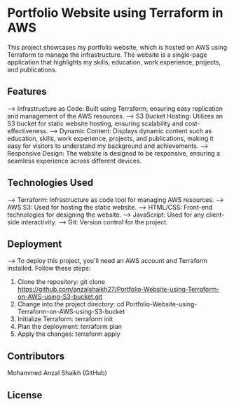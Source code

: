 # Portfolio Website using Terraform in AWS

This project showcases my portfolio website, which is hosted on AWS using Terraform to manage the infrastructure. The website is a single-page application that highlights my skills, education, work experience, projects, and publications.

## Features
--> Infrastructure as Code: Built using Terraform, ensuring easy replication and management of the AWS resources.
--> S3 Bucket Hosting: Utilizes an S3 bucket for static website hosting, ensuring scalability and cost-effectiveness.
--> Dynamic Content: Displays dynamic content such as education, skills, work experience, projects, and publications, making it easy for visitors to understand my background and achievements.
--> Responsive Design: The website is designed to be responsive, ensuring a seamless experience across different devices.

## Technologies Used
--> Terraform: Infrastructure as code tool for managing AWS resources.
--> AWS S3: Used for hosting the static website.
--> HTML/CSS: Front-end technologies for designing the website.
--> JavaScript: Used for any client-side interactivity.
--> Git: Version control for the project.

## Deployment
--> To deploy this project, you'll need an AWS account and Terraform installed. Follow these steps:

1) Clone the repository: git clone https://github.com/anzalshaikh27/Portfolio-Website-using-Terraform-on-AWS-using-S3-bucket.git
2) Change into the project directory: cd Portfolio-Website-using-Terraform-on-AWS-using-S3-bucket
3) Initialize Terraform: terraform init
4) Plan the deployment: terraform plan
5) Apply the changes: terraform apply

## Contributors
Mohammed Anzal Shaikh (GitHub)

## License



